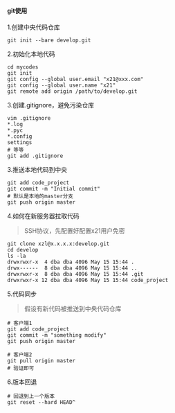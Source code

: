 #### git使用

1.创建中央代码仓库
```
git init --bare develop.git
```

2.初始化本地代码
```
cd mycodes
git init
git config --global user.email "x21@xxx.com"
git config --global user.name "x21"
git remote add origin /path/to/develop.git
```

3.创建.gitignore，避免污染仓库
```
vim .gitignore
*.log
*.pyc
*.config
settings
# 等等
git add .gitignore
```


3.推送本地代码到中央
```
git add code_project
git commit -m "Initial commit"
# 默认是本地的master分支
git push origin master
```

4.如何在新服务器拉取代码
> SSH协议，先配置好配置x21用户免密
```
git clone xzl@x.x.x.x:develop.git
cd develop
ls -la
drwxrwxr-x  4 dba dba 4096 May 15 15:44 .
drwx------  8 dba dba 4096 May 15 15:44 ..
drwxrwxr-x  8 dba dba 4096 May 15 15:44 .git
drwxrwxr-x 12 dba dba 4096 May 15 15:44 code_project
```

5.代码同步
> 假设有新代码被推送到中央代码仓库
```
# 客户端1
git add code_project
git commit -m "something modify"
git push origin master
```

```
# 客户端2
git pull origin master
# 验证即可
```

6.版本回退
```
# 回退到上一个版本
git reset --hard HEAD^
```
